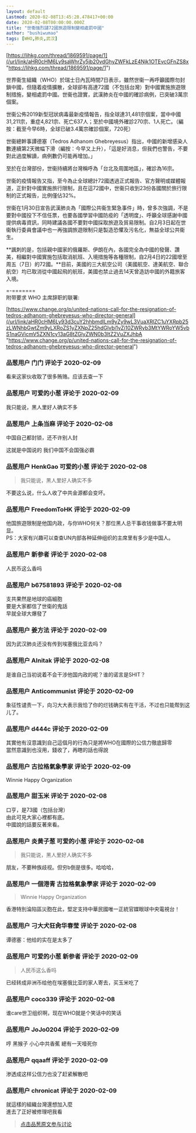 ```yaml
---
layout: default
Lastmod: 2020-02-08T13:45:28.478417+00:00
date: 2020-02-08T00:00:00.000Z
title: "世衞強烈譴72國旅遊限制變相處罰中國"
author: "bushiwumao"
tags: [WHO,肺炎,武汉]
---
```


[https://lihkg.com/thread/1869591/page/1](/url/link/aHR0cHM6Ly9saWhrZy5jb20vdGhyZWFkLzE4Njk1OTEvcGFnZS8x "https://lihkg.com/thread/1869591/page/1")  
  
世界衞生組織（WHO）於瑞士日內瓦時間7日表示，雖然世衞一再呼籲國際勿封鎖中國，但隨着疫情擴散，全球卻有高達72國（不包括台灣）對中國實施旅遊限制措施，變相處罰中國。世衞也證實，武漢肺炎在中國的確診病例，已突破3萬宗個案。  
  
世衞公佈2019新型冠狀病毒最新疫情報告，指全球達31,481宗個案，當中中國31,211宗，重症4,821宗、死亡637人；至於中國境外確診270宗、1人死亡。（編按：截至今早6時，全球已破3.4萬宗確診個案，720死）  
  
世衞總幹事譚德塞（Tedros Adhanom Ghebreyesus）指出，中國的新增感染人數連續第2天微幅下滑（編按：今早又上升），「這是好消息，但我們也警告，不要對此過度解讀，病例數仍可能再增加。」  
  
至於在台灣部份，世衞持續將台灣稱呼為「台北及周圍地區」，確診為16宗。  
  
世衞的疫情報告又指，至今為止全球總計72國透過正式報告、官方聲明或媒體報道，正針對中國實施旅行限制，且在這72國中，世衞只收到23份各國關於旅行限制的正式報告，比例僅佔32%。  
  
世衞在1月30日宣告武漢肺炎為「國際公共衞生緊急事件」時，曾多次強調，不是要對中國投下不信任票，也要各國學習中國防疫的「透明度」、呼籲全球感謝中國提供病毒資訊，同時建議各國不要對中國採取旅遊及貿易限制。自2月3日起在世衞執行委員會議中也一再強調旅遊限制只是製造恐懼及污名化，無益全球公共衞生。  
  
**諷刺的是，包括親中國家的俄羅斯、伊朗在內，各國完全為中國的發聲、讚美，相繼對中國實施包括取消航班、入境措施等各種限制，自2月4日的22國增至周五（7日）的72國。**目前，美國的三大航空公司（美國航空、達美航空、聯合航空）均已取消從中國起飛的航班，美國也禁止過去14天曾造訪中國的外籍旅客入境。  
  
  
\=-=======  
附带要求 WHO 主席辞职的联署:  
  
[https://www.change.org/p/united-nations-call-for-the-resignation-of-tedros-adhanom-ghebreyesus-who-director-general](/url/link/aHR0cHM6Ly93d3cuY2hhbmdlLm9yZy9wL3VuaXRlZC1uYXRpb25zLWNhbGwtZm9yLXRoZS1yZXNpZ25hdGlvbi1vZi10ZWRyb3MtYWRoYW5vbS1naGVicmV5ZXN1cy13aG8tZGlyZWN0b3ItZ2VuZXJhbA "https://www.change.org/p/united-nations-call-for-the-resignation-of-tedros-adhanom-ghebreyesus-who-director-general")

            
### 品葱用户 **门门** 评论于 2020-02-09
        
看来这家伙收取了很多贿赂。应该去查一下
        


            
### 品葱用户 **可爱的小葱** 评论于 2020-02-09
        
我只能说，黑人里好人确实不多
        


            
### 品葱用户 **上条当麻** 评论于 2020-02-08
        
中国自己都封锁，还不许别人封  
  
这就是中国说的 我们中国不会国强必霸
        


            
### 品葱用户 **HenkGao 可爱的小葱** 评论于 2020-02-08
        
> 我只能说，黑人里好人确实不多

  
不要这么说，什么人收了中共金源都会变坏。
        


            
### 品葱用户 **FreedomToHK** 评论于 2020-02-09
        
他国旅遊限制是他国内政，与你WHO何关？那位黑人总干事收钱做事不要太明显。  
PS：大家有兴趣可以查查UN内部各种延伸组织的主席里有多少是中国人。
        


            
### 品葱用户 **新参者** 评论于 2020-02-08
        
人民币这么香吗
        


            
### 品葱用户 **b67581893** 评论于 2020-02-08
        
支共果然是地球的癌細胞  
要是大家都信了世衛的鬼話  
早就全球大爆發了
        


            
### 品葱用户 **姜方法** 评论于 2020-02-09
        
因为武汉肺炎还没有传到埃塞俄比亚去吗？
        


            
### 品葱用户 **Alnitak** 评论于 2020-02-08
        
是谁自己当初说着不会干涉他国内政的呢？谁的诺言是SHIT？
        


            
### 品葱用户 **Anticommunist** 评论于 2020-02-09
        
象征性谴责一下，向习大大表示我恰了你的烂钱确实有在干活，不过也只能帮到这儿了。
        


            
### 品葱用户 **d444c** 评论于 2020-02-09
        
其實他有沒意識到自己這個月的行為只是將WHO在國際的公信力徹底歸零  
當然意識到也沒用，錢收了，再瞎的話也得說
        


            
### 品葱用户 **古拉格氣象學家** 评论于 2020-02-09
        
Winnie Happy Organization
        


            
### 品葱用户 **甜玉米** 评论于 2020-02-08
        
口亨，是73國（包括台灣）  
由此可見大家心裡都有底。  
中國說的話要反著來看。
        


            
### 品葱用户 **炎黄子葱 可爱的小葱** 评论于 2020-02-08
        
> 我只能说，黑人里好人确实不多

  
  
朋友，不要种族歧视。但穷b倒是很多。哈哈哈，
        


            
### 品葱用户 **一個港青 古拉格氣象學家** 评论于 2020-02-09
        
> Winnie Happy Organization

  
香港特別淪陷區災胞在此，堅定支持中華民國唯一正統官媒眼球中央電視台！
        


            
### 品葱用户 **刁大犬狂肏华春莹** 评论于 2020-02-08
        
谭德塞：他给的实在是太多了
        


            
### 品葱用户 **可爱的小葱 新参者** 评论于 2020-02-09
        
> 人民币这么香吗

  
已经转成非洲币给他在埃塞俄比亚的家人寄去，买玉米吃了
        


            
### 品葱用户 **coco339** 评论于 2020-02-08
        
谁care世卫组织啊，现在WHO就是个笑话中的笑话
        


            
### 品葱用户 **JoJo0204** 评论于 2020-02-09
        
哼 黑猴子 小心中共香蕉 總有一天噎死你
        


            
### 品葱用户 **qqaaff** 评论于 2020-02-09
        
渗透成这样公信力也没了赶紧解散吧
        


            
### 品葱用户 **chronicat** 评论于 2020-02-09
        
就這樣的組織台灣還想加入麼  
進去了正好被修理吧我看
        






> [点击品葱原文参与讨论](https://pincong.rocks/article/14107)

